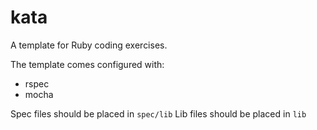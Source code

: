 # kata

A template for Ruby coding exercises.

The template comes configured with:

* rspec
* mocha

Spec files should be placed in `spec/lib`
Lib files should be placed in `lib`
